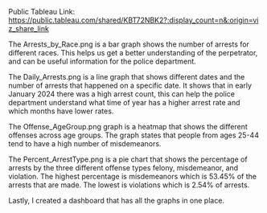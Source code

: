 Public Tableau Link: https://public.tableau.com/shared/KBT72NBK2?:display_count=n&:origin=viz_share_link

The Arrests_by_Race.png is a bar graph shows the number of arrests for different races. This helps us get a better understanding of the perpetrator, and can be useful information for the police department. 

The Daily_Arrests.png is a line graph that shows different dates and the number of arrests that happened on a specific date. It shows that in early January 2024 there was a high arrest count, this can help the police department understand what time of year has a higher arrest rate and which months have lower rates. 

The Offense_AgeGroup.png graph is a heatmap that shows the different offenses across age groups. The graph states that people from ages 25-44 tend to have a high number of misdemeanors. 

The Percent_ArrestType.png is a pie chart that shows the percentage of arrests by the three different offense types felony, misdemeanor, and violation. The highest percentage is misdemeanors which is 53.45% of the arrests that are made. The lowest is violations which is 2.54% of arrests. 

Lastly, I created a dashboard that has all the graphs in one place. 

